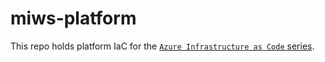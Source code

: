 # miws-platform

This repo holds platform IaC for the [`Azure Infrastructure as Code`
series](https://goldensyrupgames.com/blog/2023-04-20-azure-1-intro-and-org/).


